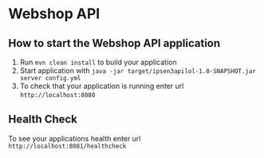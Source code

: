 # Webshop API

How to start the Webshop API application
---

1. Run `mvn clean install` to build your application
1. Start application with `java -jar target/ipsen3apilol-1.0-SNAPSHOT.jar server config.yml`
1. To check that your application is running enter url `http://localhost:8080`

Health Check
---

To see your applications health enter url `http://localhost:8081/healthcheck`
